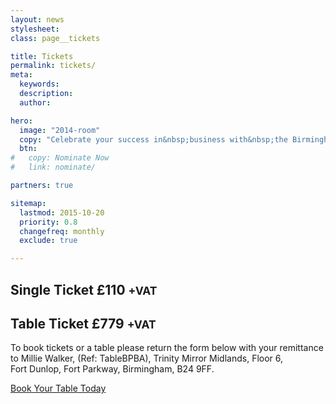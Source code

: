 ```yaml
---
layout: news
stylesheet:
class: page__tickets

title: Tickets
permalink: tickets/
meta:
  keywords:
  description:
  author:

hero:
  image: "2014-room"
  copy: "Celebrate your success in&nbsp;business with&nbsp;the Birmingham&nbsp;Post"
  btn:
#   copy: Nominate Now
#   link: nominate/

partners: true

sitemap:
  lastmod: 2015-10-20
  priority: 0.8
  changefreq: monthly
  exclude: true

---
```


## Single Ticket £110 <small>+VAT</small>

## Table Ticket £779 <small>+VAT</small>

To book tickets or a table please return the form below with your remittance to Millie&nbsp;Walker, (Ref: TableBPBA), Trinity&nbsp;Mirror&nbsp;Midlands, Floor&nbsp;6, Fort&nbsp;Dunlop, Fort&nbsp;Parkway, Birmingham, B24&nbsp;9FF.

<p itemprop="offers" itemscope itemtype="http://schema.org/Offer">
   <a itemprop="url" class="btn btn--primary btn__full" href="{{ site.media }}/documents/table-booking-form-v5.pdf">Book Your Table Today</a>
</p>
